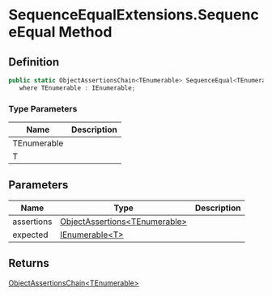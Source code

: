 # SequenceEqualExtensions.SequenceEqual Method
## Definition

```c#
public static ObjectAssertionsChain<TEnumerable> SequenceEqual<TEnumerable, T>(this ObjectAssertions<TEnumerable> assertions, params IEnumerable<T> expected)
   where TEnumerable : IEnumerable;
```

### Type Parameters

| Name | Description |
| ---- | ----------- |
| TEnumerable |  |
| T |  |

## Parameters

| Name | Type | Description |
| ---- | ---- | ----------- |
| assertions | [ObjectAssertions&lt;TEnumerable&gt;](MrKWatkins.Assertions.ObjectAssertions-1.md) |  |
| expected | [IEnumerable&lt;T&gt;](https://learn.microsoft.com/en-gb/dotnet/api/System.Collections.Generic.IEnumerable-1) |  |

## Returns

[ObjectAssertionsChain&lt;TEnumerable&gt;](MrKWatkins.Assertions.ObjectAssertionsChain-1.md)
